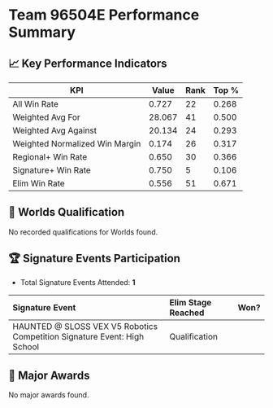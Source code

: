 # Team 96504E Performance Summary

## 📈 Key Performance Indicators
| KPI | Value | Rank | Top % |
| --- | ----- | ---- | ----- |
| All Win Rate | 0.727 | 22 | 0.268 |
| Weighted Avg For | 28.067 | 41 | 0.500 |
| Weighted Avg Against | 20.134 | 24 | 0.293 |
| Weighted Normalized Win Margin | 0.174 | 26 | 0.317 |
| Regional+ Win Rate | 0.650 | 30 | 0.366 |
| Signature+ Win Rate | 0.750 | 5 | 0.106 |
| Elim Win Rate | 0.556 | 51 | 0.671 |


## 🎯 Worlds Qualification
No recorded qualifications for Worlds found.

## 🏆 Signature Events Participation
- Total Signature Events Attended: **1**

| Signature Event | Elim Stage Reached | Won? |
|:----------------|:-------------------|:----|
| HAUNTED @ SLOSS VEX V5 Robotics Competition Signature Event: High School | Qualification |  |


## 🥇 Major Awards
No major awards found.
